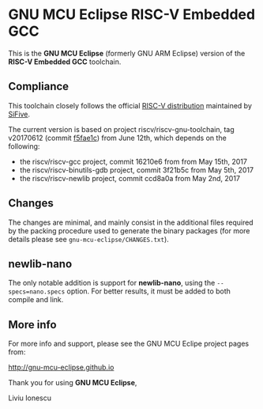 # GNU MCU Eclipse RISC-V Embedded GCC

This is the **GNU MCU Eclipse** (formerly GNU ARM Eclipse) version of the 
**RISC-V Embedded GCC** toolchain.

## Compliance

This toolchain closely follows the official 
[RISC-V distribution](https://github.com/riscv/riscv-gcc) 
maintained by [SiFive](https://www.sifive.com).

The current version is based on project riscv/riscv-gnu-toolchain, tag v20170612 
(commit [f5fae1c](https://github.com/riscv/riscv-gnu-toolchain/tree/f5fae1c27b2365da773816ddcd92f533867f28ec)) 
from June 12th, which depends on the following:

- the riscv/riscv-gcc project, commit 16210e6 from from May 15th, 2017
- the riscv/riscv-binutils-gdb project, commit 3f21b5c from May 5th, 2017
- the riscv/riscv-newlib project, commit ccd8a0a from May 2nd, 2017

## Changes

The changes are minimal, and mainly consist in the additional files 
required by the packing procedure used to generate the binary packages 
(for more details please see `gnu-mcu-eclipse/CHANGES.txt`).

## newlib-nano

The only notable addition is support for **newlib-nano**, using the 
`--specs=nano.specs` option. For better results, it must be added to 
both compile and link.

## More info

For more info and support, please see the GNU MCU Eclipe project pages from:

  http://gnu-mcu-eclipse.github.io


Thank you for using **GNU MCU Eclipse**,

Liviu Ionescu

